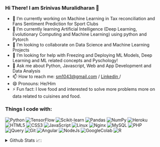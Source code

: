 ### Hi There! I am Srinivas Muralidharan 👋

<!--
**Srinivas1043/Srinivas1043** is a ✨ _special_ ✨ repository because its `README.md` (this file) appears on your GitHub profile.
Here are some ideas to get you started:

-->

- 🔭 I’m currently working on Machine Learning in Tax reconciliation and Fans Sentiment Prediction for Sport Clubs
- 🌱 I’m currently learning Artificial Intelligence (Deep Learning, Evolutionary Computing and Machine Learning) using python and Pytorch
- 👯 I’m looking to collaborate on Data Science and Machine Learning Projects 
- 🤔 I’m looking for help with Freezing and Deploying ML Models, Deep Learning and ML related concepts and Pyschology!
- 💬 Ask me about Python, Javascript, Web and App Development and Data Analysis
- 📫 How to reach me: sm1043@gmail.com / <a href="https://www.linkedin.com/in/srinivas-m-8019ba199/"> Linkedin </a> /  
- 😄 Pronouns: He/Him
- ⚡ Fun fact: I love food and interested to solve more problems more on data related to cuisines and food.


### Things I code with:
<p>
<img alt="Python" src="https://img.shields.io/badge/-Python-3776AB?style=flat-square&logo=python&logoColor=white" />
<img alt="TensorFlow" src="https://img.shields.io/badge/-TensorFlow-FF6F00?style=flat-square&logo=tensorflow&logoColor=white" />
<img alt="Scikit-learn" src="https://img.shields.io/badge/-Scikit%20learn-F7931E?style=flat-square&logo=scikit-learn&logoColor=white" />
<img alt="Pandas" src="https://img.shields.io/badge/-Pandas-150458?style=flat-square&logo=pandas&logoColor=white" />
<img alt="NumPy" src="https://img.shields.io/badge/-NumPy-013243?style=flat-square&logo=NumPy&logoColor=white" />
<img alt="Heroku" src="https://img.shields.io/badge/-Heroku-430098?style=flat-square&logo=heroku&logoColor=white" />
<img alt="HTML5" src="https://img.shields.io/badge/-HTML5-E34F26?style=flat-square&logo=HTML5&logoColor=white" />
<img alt="CSS3" src="https://img.shields.io/badge/-CSS3-1572B6?style=flat-square&logo=CSS3&logoColor=white" />
<img alt="JavaScript" src="https://img.shields.io/badge/-JavaScript-F7DF1E?style=flat-square&logo=JavaScript&logoColor=white" />
<img alt="Linux" src="https://img.shields.io/badge/-Linux-FCC624?style=flat-square&logo=Linux&logoColor=white" />
<img alt="Nginx" src="https://img.shields.io/badge/-Nginx-269539?style=flat-square&logo=NGINX&logoColor=white" />
<img alt="MySQL" src="https://img.shields.io/badge/-MySQL-4479A1?style=flat-square&logo=MySQL&logoColor=white" />
<img alt="PHP" src="https://img.shields.io/badge/-PHP-777BB4?style=flat-square&logo=PHP&logoColor=white" />
<img alt="jQuery" src="https://img.shields.io/badge/-jQuery-0769AD?style=flat-square&logo=jQuery&logoColor=white" />
<img alt="Git" src="https://img.shields.io/badge/-Git-F05032?style=flat-square&logo=Git&logoColor=white" />
<img alt="Angular" src="https://img.shields.io/badge/-Angular-DD0031?style=flat-square&logo=Angular&logoColor=white"/>  
<img alt="NodeJs" src="https://img.shields.io/badge/-NodeJs-339933?style=flat-square&logo=Node.js&logoColor=white"/> 
<img alt="GoogleColab" src="https://img.shields.io/badge/-GoogleColab-F9AB00?style=flat-square&logo=googlecolab&logoColor=white"/>  
<img alt="R" src="https://img.shields.io/badge/-R-F9AB00?style=flat-square&logo=r&logoColor=white"/>  


</p>

<details align="left">
  <summary>Github Stats 📈:</summary>
  <img align="center" src="https://github-readme-stats.vercel.app/api?username=srinivas1043&count_private=true&show_icons=true" style="margin-top: 15px; margin-bottom: 15px"/>
  <img align="center" src="https://github-readme-stats.vercel.app/api/top-langs/?username=srinivas1043&layout=compact" />
</details>
